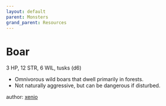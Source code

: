 ```yaml
---
layout: default
parent: Monsters
grand_parent: Resources
---
```


# Boar

3 HP, 12 STR, 6 WIL, tusks (d6)  

- Omnivorous wild boars that dwell primarily in forests.  
- Not naturally aggressive, but can be dangerous if disturbed.  

author: [xenio](https://xenioinabottle.blogspot.com)
